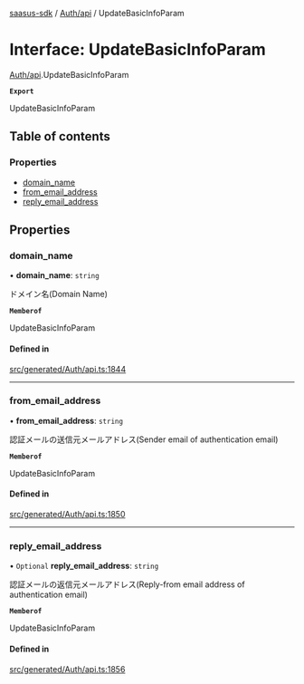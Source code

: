 [saasus-sdk](../README.md) / [Auth/api](../modules/Auth_api.md) / UpdateBasicInfoParam

# Interface: UpdateBasicInfoParam

[Auth/api](../modules/Auth_api.md).UpdateBasicInfoParam

**`Export`**

UpdateBasicInfoParam

## Table of contents

### Properties

- [domain\_name](Auth_api.UpdateBasicInfoParam.md#domain_name)
- [from\_email\_address](Auth_api.UpdateBasicInfoParam.md#from_email_address)
- [reply\_email\_address](Auth_api.UpdateBasicInfoParam.md#reply_email_address)

## Properties

### domain\_name

• **domain\_name**: `string`

ドメイン名(Domain Name)

**`Memberof`**

UpdateBasicInfoParam

#### Defined in

[src/generated/Auth/api.ts:1844](https://github.com/saasus-platform/saasus-sdk-javascript/blob/55abc15/src/generated/Auth/api.ts#L1844)

___

### from\_email\_address

• **from\_email\_address**: `string`

認証メールの送信元メールアドレス(Sender email of authentication email)

**`Memberof`**

UpdateBasicInfoParam

#### Defined in

[src/generated/Auth/api.ts:1850](https://github.com/saasus-platform/saasus-sdk-javascript/blob/55abc15/src/generated/Auth/api.ts#L1850)

___

### reply\_email\_address

• `Optional` **reply\_email\_address**: `string`

認証メールの返信元メールアドレス(Reply-from email address of authentication email)

**`Memberof`**

UpdateBasicInfoParam

#### Defined in

[src/generated/Auth/api.ts:1856](https://github.com/saasus-platform/saasus-sdk-javascript/blob/55abc15/src/generated/Auth/api.ts#L1856)
